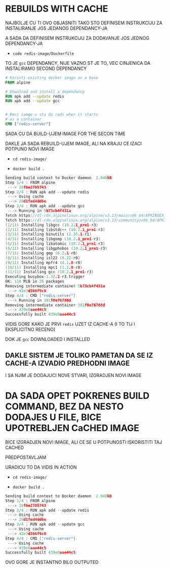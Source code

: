 # REBUILDS WITH CACHE

NAJBOLJE CU TI OVO OBJASNITI TAKO STO DEFINISEM INSTRUKCIJU ZA INSTALIRANJE JOS JEDANOG DEPENDANCY-JA

A SADA DA DEFINISEM INSTRUKCIJU ZA DODAVANJE JOS JEDNOG DEPENDANCY-JA

- `code redis-image/Dockerfile`

TO JE `gcc` DEPENDANCY, NIJE VAZNO ST JE TO, VEC CINJENICA DA INSTALIRAMO SECOND DEPENDANCY

```dockerfile
# Koristi existing docker image as a base
FROM alpine

# Download and install a dependancy
RUN apk add --update redis
RUN apk add --update gcc


# Reci iamge-u sta da radi when it starts
# as a container
CMD ["redis-server"]
```

SADA CU DA BUILD-UJEM IMAGE FOR THE SECON TIME

DAKLE JA SADA REBUILD-UJEM IMAGE, ALI NA KRAJU CE IZACI POTPUNO NOVI IMAGE

- `cd redis-image/`

- `docker build .`

```c
Sending build context to Docker daemon  2.048kB
Step 1/4 : FROM alpine
 ---> 28f6e2705743
Step 2/4 : RUN apk add --update redis
 ---> Using cache
 ---> 29d1fed4dd6e
Step 3/4 : RUN apk add --update gcc
 ---> Running in 5b73cb4f431a
fetch https://dl-cdn.alpinelinux.org/alpine/v3.13/main/x86_64/APKINDEX.tar.gz
fetch https://dl-cdn.alpinelinux.org/alpine/v3.13/community/x86_64/APKINDEX.tar.gz
(1/11) Installing libgcc (10.2.1_pre1-r3)
(2/11) Installing libstdc++ (10.2.1_pre1-r3)
(3/11) Installing binutils (2.35.1-r1)
(4/11) Installing libgomp (10.2.1_pre1-r3)
(5/11) Installing libatomic (10.2.1_pre1-r3)
(6/11) Installing libgphobos (10.2.1_pre1-r3)
(7/11) Installing gmp (6.2.1-r0)
(8/11) Installing isl22 (0.22-r0)
(9/11) Installing mpfr4 (4.1.0-r0)
(10/11) Installing mpc1 (1.2.0-r0)
(11/11) Installing gcc (10.2.1_pre1-r3)
Executing busybox-1.32.1-r3.trigger
OK: 118 MiB in 26 packages
Removing intermediate container 5b73cb4f431a
 ---> 42e3d366f9c0
Step 4/4 : CMD ["redis-server"]
 ---> Running in 381f0e76788d
Removing intermediate container 381f0e76788d
 ---> 439e0aae44c5
Successfully built 439e0aae44c5

```

VIDIS GORE KAKO JE PRVI `redis` UZET IZ CACHE-A (I TO TIJ I EKSPLICITNO RECENO)

DOK JE `gcc` DOWNLOADED I INSTALLED

## DAKLE SISTEM JE TOLIKO PAMETAN DA SE IZ CACHE-A IZVADIO PREDHODNI IMAGE

I SA NJIM JE DODAJUCI NOVE STVARI, IZGRADJEN NOVI IMAGE

# DA SADA OPET POKRENES BUILD COMMAND, BEZ DA NESTO DODAJES U FILE, BICE UPOTREBLJEN CaCHED IMAGE

BICE IZGRADJEN NOVI IMAGE, ALI CE SE U POTPUNOSTI ISKORISTITI TAJ CACHED

PREDPOSTAVLJAM

URADICU TO DA VIDIS IN ACTION

- `cd redis-image/`

- `docker build .`

```c
Sending build context to Docker daemon  2.048kB
Step 1/4 : FROM alpine
 ---> 28f6e2705743
Step 2/4 : RUN apk add --update redis
 ---> Using cache
 ---> 29d1fed4dd6e
Step 3/4 : RUN apk add --update gcc
 ---> Using cache
 ---> 42e3d366f9c0
Step 4/4 : CMD ["redis-server"]
 ---> Using cache
 ---> 439e0aae44c5
Successfully built 439e0aae44c5

```

OVO GORE JE INSTANTNO BILO OUTPUTED




